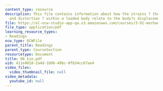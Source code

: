```yaml
---
content_type: resource
description: This file contains information about how the strains ? the stretching
  and distortion ? within a loaded body relate to the body?s displacements.
file: https://ol-ocw-studio-app-qa.s3.amazonaws.com/courses/3-91-mechanical-behavior-of-plastics-spring-2007/411e40182a4d1b0649bc0fb34cc67ae4_08_kin.pdf
file_type: application/pdf
learning_resource_types:
- Readings
ocw_type: OCWFile
parent_title: Readings
parent_type: CourseSection
resourcetype: Document
title: 08_kin.pdf
uid: 411e4018-2a4d-1b06-49bc-0fb34cc67ae4
video_files:
  video_thumbnail_file: null
video_metadata:
  youtube_id: null
---
```

